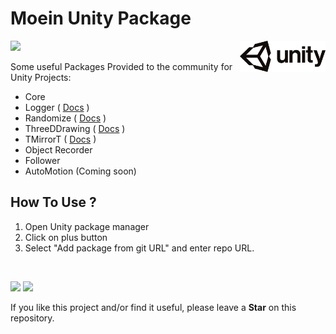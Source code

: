 # Moein Unity Package
<img src="https://github.com/seyedmoeinsaadati/com.moein.unity/blob/master/media/unitylogo.png" align="right" height="50px">

![](https://img.shields.io/static/v1?label=Version&message=1.7.42&color=brightgreen)

Some useful Packages Provided to the community for Unity Projects:

- Core
- Logger ( [Docs](https://github.com/seyedmoeinsaadati/com.moein.unity/blob/master/Docs/Logger_README.md) )
- Randomize ( [Docs](https://github.com/seyedmoeinsaadati/com.moein.unity/blob/master/Docs/Randomize_README.md) )
- ThreeDDrawing ( [Docs](https://github.com/seyedmoeinsaadati/com.moein.unity/blob/master/Docs/ThreeTDrawing_README.md) )
- TMirrorT ( [Docs](https://github.com/seyedmoeinsaadati/com.moein.unity/blob/master/Docs/TMirrorT_README.md) )
- Object Recorder
- Follower
- AutoMotion (Coming soon)

## How To Use ?

1. Open Unity package manager
2. Click on plus button
3. Select "Add package from git URL" and enter repo URL.

​	

[![](https://img.shields.io/static/v1?label=Website&message=www.seyedmoeinsaadati.github.io&color=brightgreen)](https://www.seyedmoeinsaadati.github.io)
[![](https://img.shields.io/static/v1?label=G-mail&message=saadatimoin@gmail.com&color=blue)](mailto:saadatimoin@gmail.com)

If you like this project and/or find it useful, please leave a **Star** on this repository.
